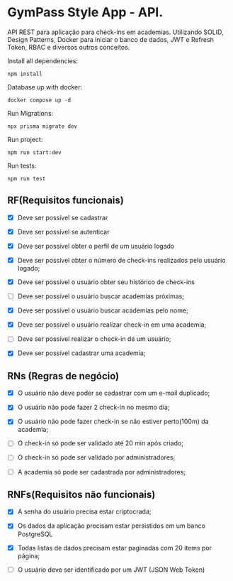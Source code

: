 # GymPass Style App - API.


 API REST para aplicação para check-ins em academias. Utilizando SOLID, Design Patterns, Docker para iniciar o banco de dados, JWT e Refresh Token, RBAC e diversos outros conceitos.

Install all dependencies: 
```
npm install
```
Database up with docker:
```
docker compose up -d
```
Run Migrations:
```
npx prisma migrate dev
```

Run project: 
```
npm run start:dev
```
Run tests:
```
npm run test
```

## RF(Requisitos funcionais)

- [x] Deve ser possível se cadastrar
- [x] Deve ser possível se autenticar
- [x] Deve ser possível obter o perfil de um usuário logado
- [x] Deve ser possível obter o número de check-ins realizados pelo usuário logado;
- [x] Deve ser possível o usuário obter seu histórico de check-ins
- [ ] Deve ser possível o usuário buscar academias próximas; 
- [x] Deve ser possível o usuário buscar academias pelo nome;
- [x] Deve ser possível o usuário realizar check-in em uma academia;
- [ ] Deve ser possível realizar o check-in de um usuário;
- [x] Deve ser possível cadastrar uma academia;


## RNs (Regras de negócio)

- [x] O usuário não deve poder se cadastrar com um e-mail duplicado;
- [x] O usuário não pode fazer 2 check-in no mesmo dia;
- [x] O usuário não pode fazer check-in se não estiver perto(100m) da academia;
- [ ] O check-in só pode ser validado até 20 min após criado;
- [ ] O check-in só pode ser validado por administradores;
- [ ] A academia só pode ser cadastrada por administradores;



## RNFs(Requisitos não funcionais)

- [x] A senha do usuário precisa estar criptocrada;
- [x] Os dados da aplicação precisam estar persistidos em um banco PostgreSQL
- [x] Todas listas de dados precisam estar paginadas com 20 items por página;
- [ ] O usuário deve ser identificado por um JWT (JSON Web Token)
 
